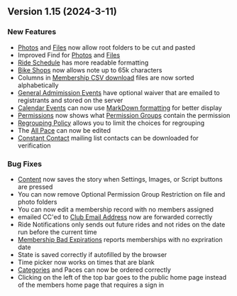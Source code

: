 ## Version 1.15 (2024-3-11)
 ### New Features
 - [Photos](/Photo/browse) and [Files](/File/browse) now allow root folders to be cut and pasted
 - Improved Find for [Photos](/Photo/search) and [Files](/File/search)
 - [Ride Schedule](Rides/schedule) has more readable formatting
 - [Bike Shops](/Admin/bikeShopList) now allows note up to 65k characters
 - Columns in [Membership CSV download](/Membership/Configure/csv) files are now sorted alphabetically
 - [General Admimission Events](/GA/manage) have optional waiver that are emailed to registrants and stored on the server
 - [Calendar Events](/Calendar/events) can now use [MarkDown formatting](https://www.markdownguide.org/basic-syntax/) for better display
 - [Permissions](/Admin/Permission/permissions) now shows what [Permission Groups](/Admin/Permission/permissionGroups) contain the permission
 - [Regrouping Policy](/Leaders/regroupingPolicy) allows you to limit the choices for regrouping
 - The [All Pace](/Leaders/pace/0) can now be edited
 - [Constant Contact](/System/Settings/constantContact) mailing list contacts can be downloaded for verification

 ### Bug Fixes
 - [Content](/Content/recent) now saves the story when Settings, Images, or Script buttons are pressed
 - You can now remove Optional Permission Group Restriction on file and photo folders
 - You can now edit a membership record with no members assigned
 - emailed CC'ed to [Club Email Address](/Admin/clubEmails) now are forwarded correctly
 - Ride Notifications only sends out future rides and not rides on the date run before the current time
 - [Membership Bad Expirations](/Membership/Maintenance/audit/badExpirations) reports memberships with no expriration date
 - State is saved correctly if autofilled by the browser
 - Time picker now works on times that are blank
 - [Categories](/Leaders/categories) and Paces can now be ordered correctly
 - Clicking on the left of the top bar goes to the public home page instead of the members home page that requires a sign in
